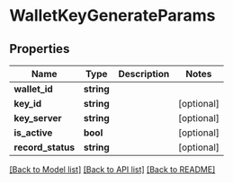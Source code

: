 # WalletKeyGenerateParams

## Properties
Name | Type | Description | Notes
------------ | ------------- | ------------- | -------------
**wallet_id** | **string** |  | 
**key_id** | **string** |  | [optional] 
**key_server** | **string** |  | [optional] 
**is_active** | **bool** |  | [optional] 
**record_status** | **string** |  | [optional] 

[[Back to Model list]](../README.md#documentation-for-models) [[Back to API list]](../README.md#documentation-for-api-endpoints) [[Back to README]](../README.md)


